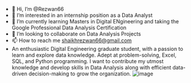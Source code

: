 - 👋 Hi, I’m @Rezwan66
- 👀 I’m interested in an internship position as a Data Analyst
- 🌱 I’m currently learning Masters in Digital ENgineering and taking the Google Professional Data Analysis Certification
- 💞️ I’m looking to collaborate on Data Analysis Projects
- 📫 How to reach me shaikhrezwan66@gmail.com
- An enthusiastic Digital Engineering graduate student, with a passion to learn and explore data knowledge. Adept at problem-solving, Excel, SQL, and Python programming. I want to   contribute my utmost knowledge and develop skills in Data Analysis along with efficient data-driven decision-making to grow the organization.
![image](https://user-images.githubusercontent.com/63563859/156946953-2f7bdca9-e44a-4b55-8156-e4716940cffb.png)


<!---
Rezwan66/Rezwan66 is a ✨ special ✨ repository because its `README.md` (this file) appears on your GitHub profile.
You can click the Preview link to take a look at your changes.
--->
